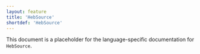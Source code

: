 ```yaml
---
layout: feature
title: 'HebSource'
shortdef: 'HebSource'
---
```


This document is a placeholder for the language-specific documentation
for `HebSource`.
